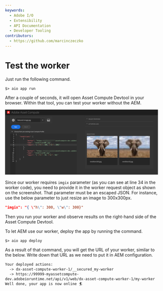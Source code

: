 ```yaml
---
keywords:
  - Adobe I/O
  - Extensibility
  - API Documentation
  - Developer Tooling
contributors: 
  - https://github.com/marcinczeczko 
---
```


# Test the worker

Just run the following command.

```
$> aio app run
```

After a couple of seconds, it will open Asset Compute Devtool in your browser. Within that tool, you can test your
worker without the AEM.

![Asset Compute Devtool](assets/asset-compute-devtool.png)

Since our worker requires `imgix` parameter (as you can see at line 34 in the worker code), you need to provide it in
the worker request object as shown on the screenshot. That parameter must be an escaped JSON. For instance, use the
below parameter to just resize an image to 300x300px.

```json
"imgix": "{ \"h\": 300, \"w\": 300}"
```

Then you run your worker and observe results on the right-hand side of the Asset Compute Devtool.

To let AEM use our worker, deploy the app by running the command.

```
$> aio app deploy
```

As a result of that command, you will get the URL of your worker, similar to the below. Write down that URL as we need
to put it in AEM configuration.

```
Your deployed actions:
  -> dx-asset-compute-worker-1/__secured_my-worker
  -> https://99999-myassetcompute-dev.adobeioruntime.net/api/v1/web/dx-asset-compute-worker-1/my-worker
Well done, your app is now online 🏄
```

